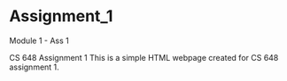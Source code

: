 # Assignment_1
 Module 1 - Ass 1

CS 648 Assignment 1
This is a simple HTML webpage created for CS 648 assignment 1.